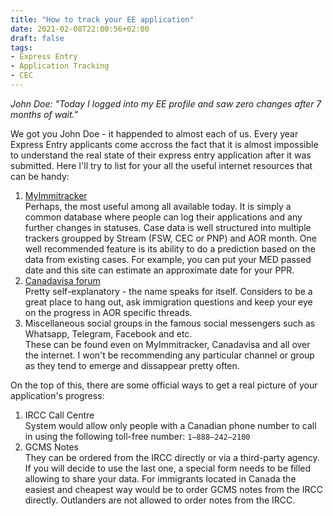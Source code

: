 ```yaml
---
title: "How to track your EE application"
date: 2021-02-08T22:00:56+02:00
draft: false
tags: 
- Express Entry
- Application Tracking
- CEC 
---
```

*John Doe: "Today I logged into my EE profile and saw zero changes after 7 months of wait."*

We got you John Doe - it happended to almost each of us.
Every year Express Entry applicants come accross the fact that it is almost impossible to understand the real state of their express entry application after it was submitted. Here I'll try to list for your all the useful internet resources that can be handy:
1. [MyImmitracker](https://myimmitracker.com)\
Perhaps, the most useful among all available today. It is simply a common database where people can log their applications and any further changes in statuses. Case data is well structured into multiple trackers groupped by Stream (FSW, CEC or PNP) and AOR month. One well recommended feature is its ability to do a prediction based on the data from existing cases. For example, you can put your MED passed date and this site can estimate an approximate date for your PPR.
2. [Canadavisa forum](https://www.canadavisa.com/canada-immigration-discussion-board/)\
Pretty self-explanatory - the name speaks for itself. Considers to be a great place to hang out, ask immigration questions and keep your eye on the progress in AOR specific threads.
3. Miscellaneous social groups in the famous social messengers such as Whatsapp, Telegram, Facebook and etc.\
These can be found even on MyImmitracker, Canadavisa and all over the internet. I won't be recommending any particular channel or group as they tend to emerge and dissappear pretty often.

On the top of this, there are some official ways to get a real picture of your application's progress:
1. IRCC Call Centre\
System would allow only people with a Canadian phone number to call in using the following toll-free number: 
```1–888–242–2100```
2. GCMS Notes\
They can be ordered from the IRCC directly or via a third-party agency. If you will decide to use the last one, a special form needs to be filled allowing to share your data.
For immigrants located in Canada the easiest and cheapest way would be to order GCMS notes from the IRCC directly. Outlanders are not allowed to order notes from the IRCC.